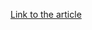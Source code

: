 [Link to the article](https://trendmicro.com/en_us/research/23/a/new-mimic-ransomware-abuses-everything-apis-for-its-encryption-p.html)
